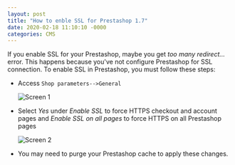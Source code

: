 ```yaml
---
layout: post
title: "How to enble SSL for Prestashop 1.7"
date: 2020-02-18 11:10:10 -0000
categories: CMS
---
```

If you enable SSL for your Prestashop, maybe you get *too many redirect...* error.
This happens because you've not configure Prestashop for SSL connection.
To enable SSL in Prestashop, you must follow these steps:
* Access `Shop parameters-->General`

    ![Screen 1](https://imh01-inmotionhosting1.netdna-ssl.com/support/images/stories/prestashop/prestashop-17-14-settings-general.png)
* Select *Yes* under *Enable SSL* to force HTTPS checkout and account pages and *Enable SSL on all pages* to force HTTPS on all Prestashop pages

    ![Screen 2](https://imh01-inmotionhosting1.netdna-ssl.com/support/images/stories/prestashop/prestashop-17-13-enable-ssl.png)
* You may need to purge your Prestashop cache to apply these changes.